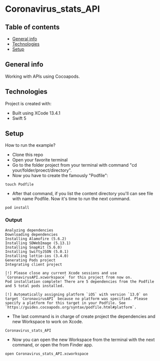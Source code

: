 # Coronavirus_stats_API

## Table of contents
* [General info](#general-info)
* [Technologies](#technologies)
* [Setup](#setup)

## General info
Working with APIs using Cocoapods. 
	
## Technologies
Project is created with:
* Built using XCode 13.4.1 
* Swift 5
	
## Setup
How to run the example? 
* Clone this repo 
* Open your favorite terminal
* Go to the folder project from your terminal with command "cd your/folder/proect/directory".
* Now you have to create the famously "Podfile":
```
touch Podfile
```
* After that command, if you list the content directory you'll can see file with name Podfile. Now it's time to run the next command.
```
pod install 
```
### Output
```
Analyzing dependencies
Downloading dependencies
Installing Alamofire (5.6.2)
Installing SDWebImage (5.13.1)
Installing SnapKit (5.6.0)
Installing SwiftyJSON (5.0.1)
Installing lottie-ios (3.4.0)
Generating Pods project
Integrating client project

[!] Please close any current Xcode sessions and use `CoronavirusAPI.xcworkspace` for this project from now on.
Pod installation complete! There are 5 dependencies from the Podfile and 5 total pods installed.

[!] Automatically assigning platform `iOS` with version `13.0` on target `CoronavirusAPI` because no platform was specified. Please specify a platform for this target in your Podfile. See `https://guides.cocoapods.org/syntax/podfile.html#platform`.

```
* The last command is in charge of create project the dependencies and new Workspace to work on Xcode.
```
Coronavirus_stats_API
```
* Now you can open the new Workspace from the terminal with the next command, or open the from Finder app.
```
open Coronavirus_stats_API.xcworkspace
```
